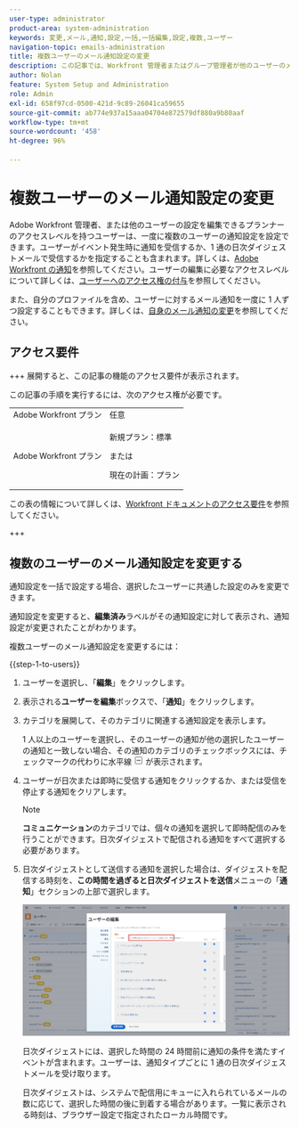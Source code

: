 ```yaml
---
user-type: administrator
product-area: system-administration
keywords: 変更,メール,通知,設定,一括,一括編集,設定,複数,ユーザー
navigation-topic: emails-administration
title: 複数ユーザーのメール通知設定の変更
description: この記事では、Workfront 管理者またはグループ管理者が他のユーザーのメール通知を更新する方法について説明します。
author: Nolan
feature: System Setup and Administration
role: Admin
exl-id: 658f97cd-0500-421d-9c89-26041ca59655
source-git-commit: ab774e937a15aaa04704e872579df880a9b80aaf
workflow-type: tm+mt
source-wordcount: '458'
ht-degree: 96%

---
```


# 複数ユーザーのメール通知設定の変更

<!-- Audited: 12/2023 -->

Adobe Workfront 管理者、または他のユーザーの設定を編集できるプランナーのアクセスレベルを持つユーザーは、一度に複数のユーザーの通知設定を設定できます。ユーザーがイベント発生時に通知を受信するか、1 通の日次ダイジェストメールで受信するかを指定することも含まれます。詳しくは、[Adobe Workfront の通知](../../../workfront-basics/using-notifications/wf-notifications.md)を参照してください。ユーザーの編集に必要なアクセスレベルについて詳しくは、[ユーザーへのアクセス権の付与](../../../administration-and-setup/add-users/configure-and-grant-access/grant-access-other-users.md)を参照してください。

また、自分のプロファイルを含め、ユーザーに対するメール通知を一度に 1 人ずつ設定することもできます。詳しくは、[自身のメール通知の変更](../../../workfront-basics/using-notifications/activate-or-deactivate-your-own-event-notifications.md)を参照してください。


## アクセス要件

+++ 展開すると、この記事の機能のアクセス要件が表示されます。

この記事の手順を実行するには、次のアクセス権が必要です。

<table style="table-layout:auto"> 
 <col> 
 <col> 
 <tbody> 
  <tr> 
   <td role="rowheader">Adobe Workfront プラン</td> 
   <td>任意</td> 
  </tr> 
  <tr> 
   <td role="rowheader">Adobe Workfront プラン</td> 
   <td> <p>新規プラン：標準 </p>
 <p>または</p> 
<p>現在の計画：プラン </p> 
</td> 
  </tr> 
 </tbody> 
</table>

この表の情報について詳しくは、[Workfront ドキュメントのアクセス要件](/help/quicksilver/administration-and-setup/add-users/access-levels-and-object-permissions/access-level-requirements-in-documentation.md)を参照してください。

+++

## 複数のユーザーのメール通知設定を変更する

通知設定を一括で設定する場合、選択したユーザーに共通した設定のみを変更できます。

通知設定を変更すると、**編集済み**&#x200B;ラベルがその通知設定に対して表示され、通知設定が変更されたことがわかります。

複数ユーザーのメール通知設定を変更するには：

{{step-1-to-users}}

1. ユーザーを選択し、「**編集**」をクリックします。
1. 表示される&#x200B;**ユーザーを編集**&#x200B;ボックスで、「**通知**」をクリックします。

1. カテゴリを展開して、そのカテゴリに関連する通知設定を表示します。

   1 人以上のユーザーを選択し、そのユーザーの通知が他の選択したユーザーの通知と一致しない場合、その通知のカテゴリのチェックボックスには、チェックマークの代わりに水平線 ![](assets/straight-line-instead-of-checkmark.jpg) が表示されます。


1. ユーザーが日次または即時に受信する通知をクリックするか、または受信を停止する通知をクリアします。

   >[!NOTE]
   >
   >   **コミュニケーション**&#x200B;のカテゴリでは、個々の通知を選択して即時配信のみを行うことができます。日次ダイジェストで配信される通知をすべて選択する必要があります。


1. 日次ダイジェストとして送信する通知を選択した場合は、ダイジェストを配信する時刻を、**この時間を過ぎると日次ダイジェストを送信**&#x200B;メニューの「**通知**」セクションの上部で選択します。

   ![](assets/daily-digest-time.png)

   日次ダイジェストには、選択した時間の 24 時間前に通知の条件を満たすイベントが含まれます。ユーザーは、通知タイプごとに 1 通の日次ダイジェストメールを受け取ります。

   日次ダイジェストは、システムで配信用にキューに入れられているメールの数に応じて、選択した時間の後に到着する場合があります。一覧に表示される時刻は、ブラウザー設定で指定されたローカル時間です。
